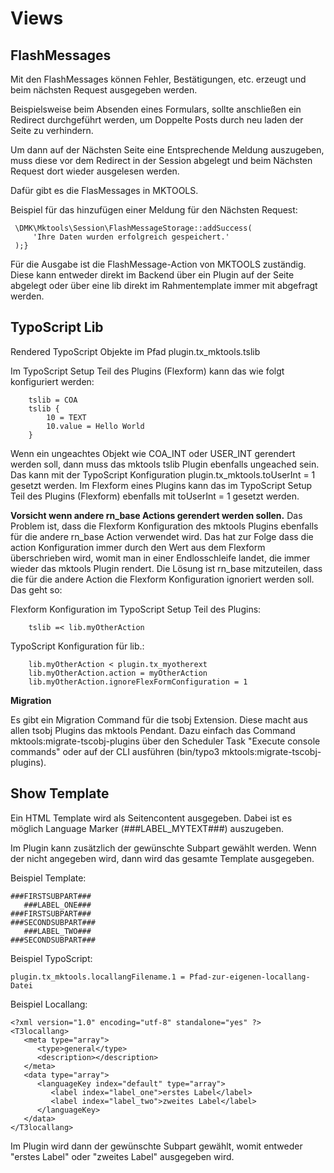 Views
=====

FlashMessages
-------------

Mit den FlashMessages können Fehler, Bestätigungen, etc. erzeugt und beim nächsten Request ausgegeben werden.

Beispielsweise beim Absenden eines Formulars, sollte anschließen ein Redirect durchgeführt werden, um Doppelte Posts durch neu laden der Seite zu verhindern.

Um dann auf der Nächsten Seite eine Entsprechende Meldung auszugeben, muss diese vor dem Redirect in der Session abgelegt und beim Nächsten Request dort wieder ausgelesen werden.

Dafür gibt es die FlasMessages in MKTOOLS.

Beispiel für das hinzufügen einer Meldung für den Nächsten Request:

~~~~ {.sourceCode .php
 \DMK\Mktools\Session\FlashMessageStorage::addSuccess(
     'Ihre Daten wurden erfolgreich gespeichert.'
 );}
~~~~

Für die Ausgabe ist die FlashMessage-Action von MKTOOLS zuständig. Diese kann entweder direkt im Backend über ein Plugin auf der Seite abgelegt oder über eine lib direkt im Rahmentemplate immer mit abgefragt werden.

TypoScript Lib
--------------

Rendered TypoScript Objekte im Pfad plugin.tx_mktools.tslib

Im TypoScript Setup Teil des Plugins (Flexform) kann das wie folgt konfiguriert werden:

```
    tslib = COA
    tslib {
        10 = TEXT
        10.value = Hello World
    }
```

Wenn ein ungeachtes Objekt wie COA_INT oder USER_INT gerendert werden soll, dann muss das mktools tslib Plugin ebenfalls ungeached sein. Das kann mit der TypoScript Konfiguration plugin.tx_mktools.toUserInt = 1 gesetzt werden. Im Flexform eines Plugins kann das im TypoScript Setup Teil des Plugins (Flexform) ebenfalls mit toUserInt = 1 gesetzt werden.

**Vorsicht wenn andere rn_base Actions gerendert werden sollen.** Das Problem ist, dass die Flexform Konfiguration des mktools Plugins ebenfalls für die andere rn_base Action verwendet wird. Das hat zur Folge dass die action Konfiguration immer durch den Wert aus dem Flexform überschrieben wird, womit man in einer Endlosschleife landet, die immer wieder das mktools Plugin rendert. Die Lösung ist rn_base mitzuteilen, dass die für die andere Action die Flexform Konfiguration ignoriert werden soll. Das geht so:

Flexform Konfiguration im TypoScript Setup Teil des Plugins:
```
    tslib =< lib.myOtherAction
```

TypoScript Konfiguration für lib.:
```
    lib.myOtherAction < plugin.tx_myotherext
    lib.myOtherAction.action = myOtherAction
    lib.myOtherAction.ignoreFlexFormConfiguration = 1
```

**Migration**

Es gibt ein Migration Command für die tsobj Extension. 
Diese macht aus allen tsobj Plugins das mktools Pendant. Dazu einfach das Command 
mktools:migrate-tscobj-plugins über den Scheduler Task "Execute console commands" oder 
auf der CLI ausführen (bin/typo3 mktools:migrate-tscobj-plugins). 

Show Template
-------------

Ein HTML Template wird als Seitencontent ausgegeben. Dabei ist es möglich Language Marker (\#\#\#LABEL\_MYTEXT\#\#\#) auszugeben.

Im Plugin kann zusätzlich der gewünschte Subpart gewählt werden. Wenn der nicht angegeben wird, dann wird das gesamte Template ausgegeben.

Beispiel Template:

~~~~ {.sourceCode .html}
###FIRSTSUBPART###
   ###LABEL_ONE###
###FIRSTSUBPART###
###SECONDSUBPART###
   ###LABEL_TWO###
###SECONDSUBPART###
~~~~

Beispiel TypoScript:

~~~~ {.sourceCode .ts}
plugin.tx_mktools.locallangFilename.1 = Pfad-zur-eigenen-locallang-Datei
~~~~

Beispiel Locallang:

~~~~ {.sourceCode .xml}
<?xml version="1.0" encoding="utf-8" standalone="yes" ?>
<T3locallang>
   <meta type="array">
      <type>general</type>
      <description></description>
   </meta>
   <data type="array">
      <languageKey index="default" type="array">
         <label index="label_one">erstes Label</label>
         <label index="label_two">zweites Label</label>
      </languageKey>
   </data>
</T3locallang>
~~~~

Im Plugin wird dann der gewünschte Subpart gewählt, womit entweder "erstes Label" oder "zweites Label" ausgegeben wird.
